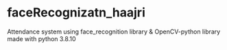 # faceRecognizatn_haajri
Attendance system using face_recognition library &amp; OpenCV-python library made with python 3.8.10
